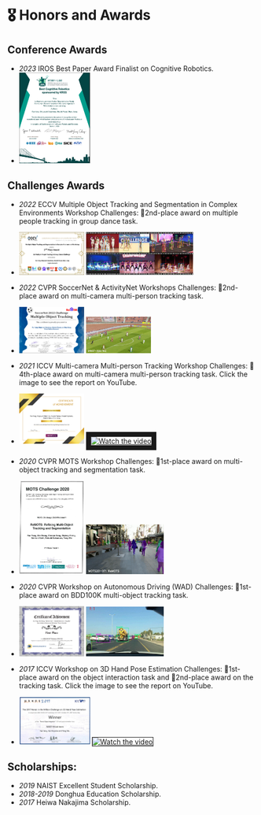 # 🎖 Honors and Awards

## Conference Awards
- *2023* IROS Best Paper Award Finalist on Cognitive Robotics.
- <img src='../../images/iros_2023_finalist.png' alt="sym" width="30%">
## Challenges Awards
- *2022* ECCV Multiple Object Tracking and Segmentation in Complex Environments Workshop Challenges: 🥈2nd-place award on multiple people tracking in group dance task.
- <p float="left">
  <img src="../../images/eccv2022_2nd.png" width="27.5%" />
  <img src="../../images/dancetrack.jpeg" width="45.5%" />
</p>

- *2022* CVPR SoccerNet & ActivityNet Workshops Challenges: 🥈2nd-place award on multi-camera multi-person tracking task.
- <p float="left">
  <img src="../../images/cvpr2022_2nd.png" width="27.5%" />
  <img src="../../images/soccernet.png" width="27.5%" />
</p>

- *2021* ICCV Multi-camera Multi-person Tracking Workshop Challenges: 🏅4th-place award on multi-camera multi-person tracking task. Click the image to see the report on YouTube.
- <p float="left">
  <img src="../../images/iccv2021_4th.png" width="27.5%" />
  <a href="https://youtu.be/Hzw1__WYjVw?t=10895" target="_blank">
   <img src="https://img.youtube.com//vi/Hzw1__WYjVw/default.jpg" alt="Watch the video" width="260" height="180" border="10" />
  </a>
</p>

- *2020* CVPR MOTS Workshop Challenges: 🥇1st-place award on multi-object tracking and segmentation task.
- <p float="left">
  <img src="../../images/cvpr2020_mots.png" width="27.5%" />
  <img src="../../images/mots.gif" width="33%" />
</p>

- *2020* CVPR Workshop on Autonomous Driving (WAD) Challenges: 🥇1st-place award on BDD100K multi-object tracking task.
- <p float="left">
  <img src="../../images/cvpr2020_1st.png" width="27.5%" />
  <img src="../../images/bdd100k.gif" width="33%" />
</p>

- *2017* ICCV Workshop on 3D Hand Pose Estimation Challenges: 🥇1st-place award on the object interaction task and 🥈2nd-place award on the tracking task. Click the image to see the report on YouTube.
- <p float="left">
  <img src="../../images/cvpr2017_1st.png" width="30%" />
  <a href="https://www.youtube.com/watch?v=mZTF1iKfz-o" target="_blank">
   <img src="https://img.youtube.com//vi/mZTF1iKfz-o/default.jpg" alt="Watch the video" width="260" height="180" border="1" />
  </a>
</p>

## Scholarships:
- *2019* NAIST Excellent Student Scholarship.
- *2018-2019* Donghua Education Scholarship.
- *2017* Heiwa Nakajima Scholarship.
